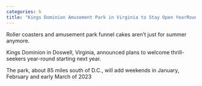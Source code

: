 ```yaml
---
categories: h
title: "Kings Dominion Amusement Park in Virginia to Stay Open YearRound"
---
```


Roller coasters and amusement park funnel cakes aren’t just for summer anymore.



Kings Dominion in Doswell, Virginia, announced plans to welcome thrill-seekers year-round starting next year.



The park, about 85 miles south of D.C., will add weekends in January, February and early March of 2023 
